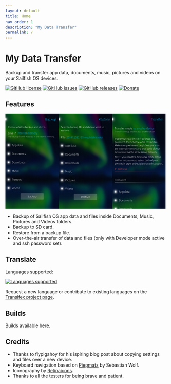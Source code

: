```yaml
---
layout: default
title: Home
nav_order: 1
description: "My Data Transfer"
permalink: /
---
```



# My Data Transfer

Backup and transfer app data, documents, music, pictures and videos on your Sailfish OS devices.

[![GitHub license](https://img.shields.io/github/license/fravaccaro/harbour-mydatatransfer.svg)](https://github.com/fravaccaro/harbour-mydatatransfer/blob/master/LICENSE) [![GitHub issues](https://img.shields.io/github/issues/fravaccaro/harbour-mydatatransfer.svg)](https://github.com/fravaccaro/harbour-mydatatransfer/issues) [![GitHub releases](https://img.shields.io/github/release/fravaccaro/harbour-mydatatransfer.svg)](https://github.com/fravaccaro/harbour-mydatatransfer/releases/latest) [![Donate](https://img.shields.io/badge/Donate-PayPal-green.svg)](https://paypal.me/fravaccaro)

## Features

<a href="docs/screenshot1.png"><img width="33%" style="float: left;" src="docs/screenshot1.png" /></a> <a href="docs/screenshot2.png"><img width="33%" style="float: left;" src="docs/screenshot2.png" /></a> <a href="docs/screenshot3.png"><img width="33%" style="float: left;" src="docs/screenshot3.png" /></a>
<br style="clear: both; height:5px;" />

* Backup of Sailfish OS app data and files inside Documents, Music, Pictures and Videos folders.
* Backup to SD card.
* Restore from a backup file.
* Over-the-air transfer of data and files (only with Developer mode active and ssh password set).

## Translate

Languages supported:

[![Languages supported](https://www.transifex.com/_/charts/redirects/fravaccaro/my-data-transfer/image_png/harbour-mydatatransferts)](https://www.transifex.com/fravaccaro/my-data-transfer/dashboard/)

Request a new language or contribute to existing languages on the [Transifex project page](https://www.transifex.com/fravaccaro/my-data-transfer/dashboard/).

## Builds

Builds available [here](https://openrepos.net/content/fravaccaro/my-data-transfer).

## Credits

* Thanks to flypigahoy for his ispiring blog post about copying settings and files over a new device.
* Keyboard navigation based on [Piepmatz](https://github.com/Wunderfitz/harbour-piepmatz) by Sebastian Wolf.
* Iconography by [Retinaicons](https://www.flaticon.com/authors/retinaicons).
* Thanks to all the testers for being brave and patient.
